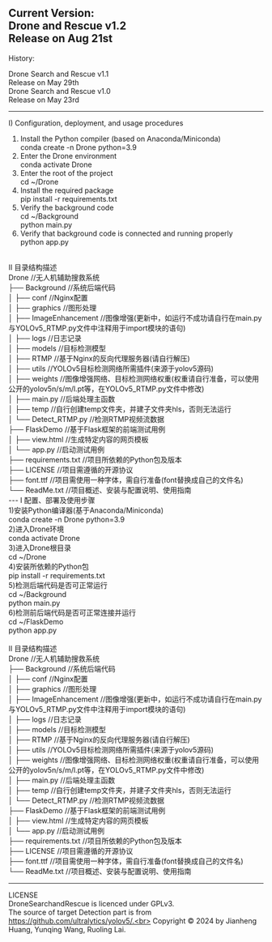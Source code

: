 Current Version:<br>
Drone and Rescue v1.2<br>
Release on Aug 21st<br>
---
History:<br>

Drone Search and Rescue v1.1<br>
Release on May 29th<br>
Drone Search and Rescue v1.0<br>
Release on May 23rd<br>

---
I) Configuration, deployment, and usage procedures<br>
1) Install the Python compiler (based on Anaconda/Miniconda)<br>
conda create -n Drone python=3.9<br>
2) Enter the Drone environment<br>
conda activate Drone<br>
3) Enter the root of the project<br>
cd ~/Drone<br>
4) Install the required package<br>
pip install -r requirements.txt<br>
5) Verify the background code<br>
cd ~/Background<br>
python main.py<br>
6) Verify that background code is connected and running properly<br>
python app.py<br>
<br>
II 目录结构描述<br>
Drone                     //无人机辅助搜救系统<br>
├── Background            //系统后端代码<br>
│   ├── conf              //Nginx配置<br>
│   ├── graphics          //图形处理<br>
│   ├── ImageEnhancement  //图像增强(更新中，如运行不成功请自行在main.py与YOLOv5_RTMP.py文件中注释用于import模块的语句)<br>
│   ├── logs              //日志记录<br>
│   ├── models            //目标检测模型<br>
│   ├── RTMP              //基于Nginx的反向代理服务器(请自行解压)<br>
│   ├── utils             //YOLOv5目标检测网络所需插件(来源于yolov5源码)<br>
│   ├── weights           //图像增强网络、目标检测网络权重(权重请自行准备，可以使用公开的yolov5n/s/m/l.pt等，在YOLOv5_RTMP.py文件中修改)<br>
│   ├── main.py           //后端处理主函数<br>
│   ├── temp              //自行创建temp文件夹，并建子文件夹hls，否则无法运行<br>
│   └── Detect_RTMP.py    //检测RTMP视频流数据<br>
├── FlaskDemo             //基于Flask框架的前端测试用例<br>
│   ├── view.html         //生成特定内容的网页模板<br>
│   └── app.py            //启动测试用例<br>
├── requirements.txt      //项目所依赖的Python包及版本<br>
├── LICENSE               //项目需遵循的开源协议<br>
├── font.ttf              //项目需使用一种字体，需自行准备(font替换成自己的文件名)<br>
└── ReadMe.txt            //项目概述、安装与配置说明、使用指南<br>
---
I 配置、部署及使用步骤<br>
1)安装Python编译器(基于Anaconda/Miniconda)<br>
conda create -n Drone python=3.9<br>
2)进入Drone环境<br>
conda activate Drone<br>
3)进入Drone根目录<br>
cd ~/Drone<br>
4)安装所依赖的Python包<br>
pip install -r requirements.txt<br>
5)检测后端代码是否可正常运行<br>
cd ~/Background<br>
python main.py<br>
6)检测前后端代码是否可正常连接并运行<br>
cd ~/FlaskDemo<br>
python app.py<br>
<br>
II 目录结构描述<br>
Drone                     //无人机辅助搜救系统<br>
├── Background            //系统后端代码<br>
│   ├── conf              //Nginx配置<br>
│   ├── graphics          //图形处理<br>
│   ├── ImageEnhancement  //图像增强(更新中，如运行不成功请自行在main.py与YOLOv5_RTMP.py文件中注释用于import模块的语句)<br>
│   ├── logs              //日志记录<br>
│   ├── models            //目标检测模型<br>
│   ├── RTMP              //基于Nginx的反向代理服务器(请自行解压)<br>
│   ├── utils             //YOLOv5目标检测网络所需插件(来源于yolov5源码)<br>
│   ├── weights           //图像增强网络、目标检测网络权重(权重请自行准备，可以使用公开的yolov5n/s/m/l.pt等，在YOLOv5_RTMP.py文件中修改)<br>
│   ├── main.py           //后端处理主函数<br>
│   ├── temp              //自行创建temp文件夹，并建子文件夹hls，否则无法运行<br>
│   └── Detect_RTMP.py    //检测RTMP视频流数据<br>
├── FlaskDemo             //基于Flask框架的前端测试用例<br>
│   ├── view.html         //生成特定内容的网页模板<br>
│   └── app.py            //启动测试用例<br>
├── requirements.txt      //项目所依赖的Python包及版本<br>
├── LICENSE               //项目需遵循的开源协议<br>
├── font.ttf              //项目需使用一种字体，需自行准备(font替换成自己的文件名)<br>
└── ReadMe.txt            //项目概述、安装与配置说明、使用指南<br>

---
LICENSE<br>
DroneSearchandRescue is licenced under GPLv3.<br>
The source of target Detection part is from https://github.com/ultralytics/yolov5/.<br>
Copyright © 2024 by Jianheng Huang, Yunqing Wang, Ruoling Lai.<br>
